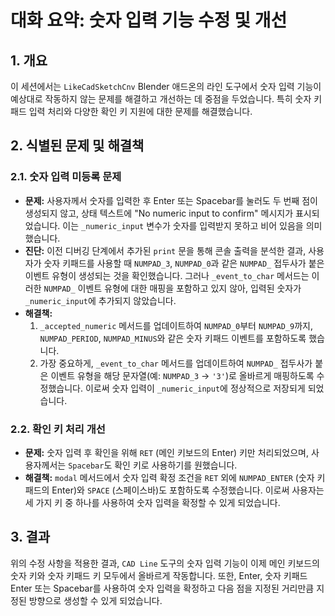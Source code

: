 # 대화 요약: 숫자 입력 기능 수정 및 개선

## 1. 개요
이 세션에서는 `LikeCadSketchCnv` Blender 애드온의 라인 도구에서 숫자 입력 기능이 예상대로 작동하지 않는 문제를 해결하고 개선하는 데 중점을 두었습니다. 특히 숫자 키패드 입력 처리와 다양한 확인 키 지원에 대한 문제를 해결했습니다.

## 2. 식별된 문제 및 해결책

### 2.1. 숫자 입력 미등록 문제
-   **문제:** 사용자께서 숫자를 입력한 후 Enter 또는 Spacebar를 눌러도 두 번째 점이 생성되지 않고, 상태 텍스트에 "No numeric input to confirm" 메시지가 표시되었습니다. 이는 `_numeric_input` 변수가 숫자를 입력받지 못하고 비어 있음을 의미했습니다.
-   **진단:** 이전 디버깅 단계에서 추가된 `print` 문을 통해 콘솔 출력을 분석한 결과, 사용자가 숫자 키패드를 사용할 때 `NUMPAD_3`, `NUMPAD_0`과 같은 `NUMPAD_` 접두사가 붙은 이벤트 유형이 생성되는 것을 확인했습니다. 그러나 `_event_to_char` 메서드는 이러한 `NUMPAD_` 이벤트 유형에 대한 매핑을 포함하고 있지 않아, 입력된 숫자가 `_numeric_input`에 추가되지 않았습니다.
-   **해결책:**
    1.  `_accepted_numeric` 메서드를 업데이트하여 `NUMPAD_0`부터 `NUMPAD_9`까지, `NUMPAD_PERIOD`, `NUMPAD_MINUS`와 같은 숫자 키패드 이벤트를 포함하도록 했습니다.
    2.  가장 중요하게, `_event_to_char` 메서드를 업데이트하여 `NUMPAD_` 접두사가 붙은 이벤트 유형을 해당 문자열(예: `NUMPAD_3` -> `'3'`)로 올바르게 매핑하도록 수정했습니다. 이로써 숫자 입력이 `_numeric_input`에 정상적으로 저장되게 되었습니다.

### 2.2. 확인 키 처리 개선
-   **문제:** 숫자 입력 후 확인을 위해 `RET` (메인 키보드의 Enter) 키만 처리되었으며, 사용자께서는 `Spacebar`도 확인 키로 사용하기를 원했습니다.
-   **해결책:** `modal` 메서드에서 숫자 입력 확정 조건을 `RET` 외에 `NUMPAD_ENTER` (숫자 키패드의 Enter)와 `SPACE` (스페이스바)도 포함하도록 수정했습니다. 이로써 사용자는 세 가지 키 중 하나를 사용하여 숫자 입력을 확정할 수 있게 되었습니다.

## 3. 결과
위의 수정 사항을 적용한 결과, `CAD Line` 도구의 숫자 입력 기능이 이제 메인 키보드의 숫자 키와 숫자 키패드 키 모두에서 올바르게 작동합니다. 또한, Enter, 숫자 키패드 Enter 또는 Spacebar를 사용하여 숫자 입력을 확정하고 다음 점을 지정된 거리만큼 지정된 방향으로 생성할 수 있게 되었습니다.